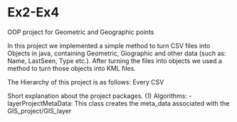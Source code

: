 # Ex2-Ex4
OOP project for Geometric and Geographic points 

In this project we implemented a simple method to turn CSV files into Objects in java, containing Geometric, Giographic and other data 
(such as: Name, LastSeen, Type etc.). After turning the files into objects we used a method to turn those objects into KML files.

The Hierarchy of this project is as follows:
  Every CSV

Short explanation about the project packages.
        (1) Algorithms:
                       - layerProjectMetaData: This class creates the meta_data associated with the GIS_project/GIS_layer
 
